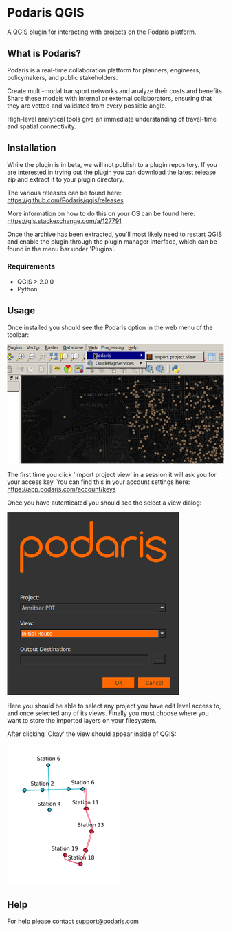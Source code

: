 # Podaris QGIS

A QGIS plugin for interacting with projects on the Podaris platform.

## What is Podaris?

Podaris is a real-time collaboration platform for planners, engineers, policymakers, and public stakeholders.

Create multi-modal transport networks and analyze their costs and benefits. Share these models with internal or external collaborators, ensuring that they are vetted and validated from every possible angle.

High-level analytical tools give an immediate understanding of travel-time and spatial connectivity.

## Installation

While the plugin is in beta, we will not publish to a plugin repository. If you
are interested in trying out the plugin you can download the latest release zip
and extract it to your plugin directory.

The various releases can be found here: https://github.com/Podaris/qgis/releases

More information on how to do this on your OS can be found here:
https://gis.stackexchange.com/a/127791

Once the archive has been extracted, you'll most likely need to restart QGIS and enable the plugin through the plugin manager interface, which can be found in the menu bar under 'Plugins'.

### Requirements

- QGIS > 2.0.0
- Python

## Usage

Once installed you should see the Podaris option in the web menu of the toolbar:

![web menu](/img/webmenu.png)

The first time you click 'Import project view' in a session it will ask you for your access key.
You can find this in your account settings here: https://app.podaris.com/account/keys

Once you have autenticated you should see the select a view dialog:

![import view](/img/import_view.png)

Here you should be able to select any project you have edit level access to, and once selected any of its views.
Finally you must choose where you want to store the imported layers on your filesystem.

After clicking 'Okay' the view should appear inside of QGIS:

![network](/img/network.png)
  
## Help
For help please contact support@podaris.com
